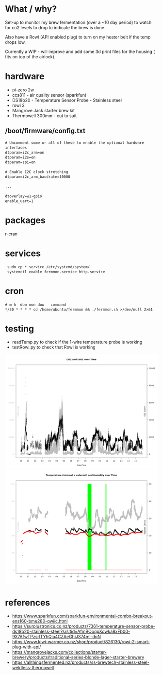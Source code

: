# What / why?

Set-up to monitor my brew fermentation (over a ~10 day period) to watch for co2 levels to drop to indicate the brew is done.

Also have a Rowi (API enabled plug) to turn on my heater belt if the temp drops low.

Currently a WIP - will improve and add some 3d print files for the housing ( fits on top of the airlock).

# hardware

* pi-zero 2w
* ccs811 - air quality sensor (sparkfun)
* DS18b20 - Temperature Sensor Probe - Stainless steel
* rowi 2
* Mangrove Jack starter brew kit
* Thermowell 300mm - cut to suit

## /boot/firmware/config.txt

```
# Uncomment some or all of these to enable the optional hardware interfaces
dtparam=i2c_arm=on
dtparam=i2s=on
dtparam=spi=on

# Enable I2C clock stretching
dtparam=i2c_arm_baudrate=10000

...

dtoverlay=w1-gpio
enable_uart=1
```


# packages

r-cran

# services
```
 sudo cp *.service /etc/systemd/system/
 systemctl enable fermmon.service http.service 
```

# cron
```
# m h  dom mon dow   command
*/30 * * * * cd /home/ubuntu/fermmon && ./fermmon.sh >/dev/null 2>&1
```

# testing
* readTemp.py to check if the 1-wire temperature probe is working
* testRowi.py to check that Rowi is working


![Co2 and tVOC text](fermmon_co2.png)
![Int/Ext Temp and Humidity](fermmon_temp.png)

# references

* https://www.sparkfun.com/sparkfun-environmental-combo-breakout-ens160-bme280-qwiic.html
* https://surplustronics.co.nz/products/7361-temperature-sensor-probe-ds18b20-stainless-steel?srsltid=AfmBOoqpXowka8xFb00-9X7AfwTPzsrlTYhQia4CZAeGhiJS74ml-dqN
* https://www.kiwi-warmer.co.nz/shop/product/826130/rowi-2-smart-plug-with-api/
* https://mangrovejacks.com/collections/starter-brewery/products/traditional-series-blonde-lager-starter-brewery
* https://allthingsfermented.nz/products/ss-brewtech-stainless-steel-weldless-thermowell
